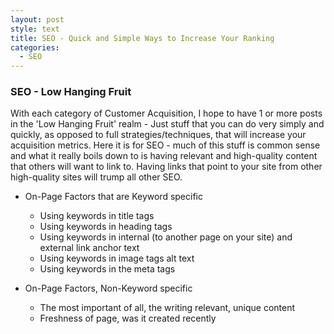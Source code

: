 ```yaml
---
layout: post
style: text
title: SEO - Quick and Simple Ways to Increase Your Ranking
categories: 
  - SEO
---
```


### SEO - Low Hanging Fruit

With each category of Customer Acquisition, I hope to have 1 or more posts in the 'Low Hanging Fruit' realm - Just stuff that you can do very simply and quickly, as opposed to full strategies/techniques, that will increase your acquisition metrics. Here it is for SEO - much of this stuff is common sense and what it really boils down to is having relevant and high-quality content that others will want to link to. Having links that point to your site from other high-quality sites will trump all other SEO.

* On-Page Factors that are Keyword specific
  * Using keywords in title tags
  * Using keywords in heading tags
  * Using keywords in internal (to another page on your site) and external link anchor text
  * Using keywords in image tags alt text
  * Using keywords in the meta tags

* On-Page Factors, Non-Keyword specific
  * The most important of all, the writing relevant, unique content
  * Freshness of page, was it created recently
